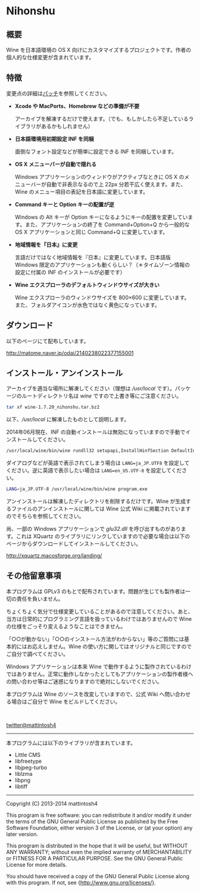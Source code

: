 Nihonshu
========================================



概要
----------------------------------------

Wine を日本語環境の OS X 向けにカスタマイズするプロジェクトです。作者の個人的な仕様変更が含まれています。



特徴
----------------------------------------

変更点の詳細は[パッチ](https://github.com/mattintosh4/compact-wine/tree/master/patch_archive)を参照してください。

-   __Xcode や MacPorts、Homebrew などの準備が不要__

    アーカイブを解凍するだけで使えます。（でも、もしかしたら不足しているライブラリがあるかもしれません）

-   __日本語環境用初期設定 INF を同梱__

    面倒なフォント設定などが簡単に設定できる INF を同梱しています。

-   __OS X メニューバーが自動で隠れる__

    Windows アプリケーションのウィンドウがアクティブなときに OS X のメニューバーが自動で非表示なるので上 22px 分若干広く使えます。また、Wine のメニュー項目の表記を日本語に変更しています。

-   __Command キーと Option キーの配置が逆__

    Windows の Alt キーが Option キーになるようにキーの配置を変更しています。また、アプリケーションの終了を Command+Option+Q から一般的な OS X アプリケーションと同じ Command+Q に変更しています。

-   __地域情報を『日本』に変更__

    言語だけではなく地域情報を『日本』に変更しています。日本語版 Windows 限定のアプリケーションも動くらしい？（＊タイムゾーン情報の設定に付属の INF のインストールが必要です）

-   __Wine エクスプローラのデフォルトウィンドウサイズが大きい__

    Wine エクスプローラのウィンドウサイズを 800×600 に変更しています。また、フォルダアイコンが水色ではなく黄色になっています。



ダウンロード
----------------------------------------

以下のページにて配布しています。

http://matome.naver.jp/odai/2140238022377155001



インストール・アンインストール
----------------------------------------

アーカイブを適当な場所に解凍してください（理想は _/usr/local_ です）。パッケージのルートディレクトリ名は _wine_ ですので上書き等にご注意ください。

```sh
tar xf wine-1.7.20_nihonshu.tar.bz2
```

以下、_/usr/local_ に解凍したものとして説明します。

2014年06月現在、INF の自動インストールは無効になっていますので手動でインストールしてください。

```sh
/usr/local/wine/bin/wine rundll32 setupapi,InstallHinfSection DefaultInstall 128 /usr/local/wine/share/wine/inf/osx-wine.inf
```

ダイアログなどが英語で表示されてしまう場合は `LANG=ja_JP.UTF8` を設定してください。逆に英語で表示したい場合は `LANG=en_US.UTF-8` を設定してください。

```sh
LANG=ja_JP.UTF-8 /usr/local/wine/bin/wine program.exe
```

アンインストールは解凍したディレクトリを削除するだけです。Wine が生成するファイルのアンインストールに関しては Wine 公式 Wiki に掲載されていますのでそちらを参照してください。

尚、一部の Windows アプリケーションで _glu32.dll_ を呼び出すものがあります。これは XQuartz のライブラリにリンクしていますので必要な場合は以下のページからダウンロードしてインストールしてください。

http://xquartz.macosforge.org/landing/



その他留意事項
----------------------------------------

本プログラムは GPLv3 のもとで配布されています。問題が生じても製作者は一切の責任を負いません。

ちょくちょく気分で仕様変更していることがあるので注意してください。あと、当方は日常的にプログラミング言語を扱っているわけではありませんので Wine の仕様をごっそり変えるようなことはできません。

「○○が動かない」「○○のインストール方法がわからない」等のご質問には基本的にはお応えしません。Wine の使い方に関してはオリジナルと同じですのでご自分で調べてください。

Windows アプリケーションは本来 Wine で動作するように製作されているわけではありません。正常に動作しなかったとしてもアプリケーションの製作者様への問い合わせ等はご迷惑になりますので絶対にしないでください。

本プログラムは Wine のソースを改変していますので、公式 Wiki へ問い合わせる場合はご自分で Wine をビルドしてください。

<br />

[twitter@mattintosh4](https://twitter.com/mattintosh4)



****************************************

本プログラムには以下のライブラリが含まれています。

-   Little CMS
-   libfreetype
-   libjpeg-turbo
-   liblzma
-   libpng
-   libtiff



****************************************

Copyright (C) 2013-2014  mattintosh4

This program is free software: you can redistribute it and/or modify
it under the terms of the GNU General Public License as published by
the Free Software Foundation, either version 3 of the License, or
(at your option) any later version.

This program is distributed in the hope that it will be useful,
but WITHOUT ANY WARRANTY; without even the implied warranty of
MERCHANTABILITY or FITNESS FOR A PARTICULAR PURPOSE. See the
GNU General Public License for more details.

You should have received a copy of the GNU General Public License
along with this program. If not, see {http://www.gnu.org/licenses/}.
